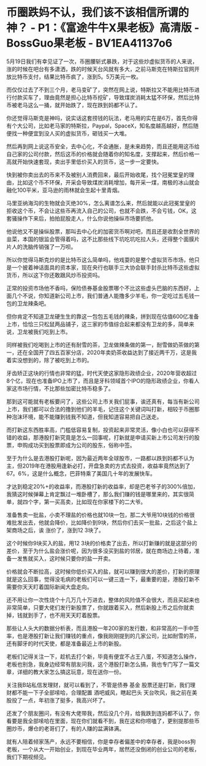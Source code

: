 # 币圈跌妈不认，我们该不该相信所谓的神？ - P1：《富途牛牛X果老板》高清版 - BossGuo果老板 - BV1EA41137o6

5月19日我们有幸见证了一次，币圈腰斩式暴跌，对于这些炒虚拟货币的人来说，涨的时候在吧台有多潇洒，跌的时候天台风就有多大，之前马斯克在特斯拉官网开放比特币支付，结果比特币疯了，涨到5。5万美元一枚。

而仅仅过去了不到三个月，老马变矿了，突然在网上说，特斯拉又不能用比特币进行付款买车了，理由竟然是担心比特币挖矿，导致煤炭消耗太猛不环保，然后比特币被老马这么一捅，就开始跌了，现在跌到妈都不认了。

你还觉得马斯克是神吗，说实话这套捞钱的玩法，老马用的实在是6万，首先你得有个大公司，比如老马家的特斯拉，Paypal，SpaceX，知名度越高越好，然后随便找一种便宜到没人买的虚拟货币，砸钱买一大堆。

然后再到网上说这币安全，去中心化，不会通胀，是未来趋势，而且还能用这币给自己家的公司付款，然后这币的价格就会随着你的知名度，支撑起来，然后价格一高就开始快速套现，卖出手里低价买入的货币，这一步一定要快。

快到被你卖出去的币来不及被别人消费回来，最后开始收尾，找个冠冕堂皇的理由，比如这个币不环保，开采会导致煤炭消耗增加，每开采一煤，南极的冰山就会融化100平米，亚马逊的雨林就会生起十里青烟。

马里亚纳海沟的生物就会灭绝30%，怎么离谱怎么来，然后就能以此冠冕堂皇的拒收这个币，不会让这些币再流入自己的公司，也就不会跌，不会亏钱，OK，这套骚操作下来后，拍拍屁股走人，什么你说他操纵市场要抓他。

他说他又不是操纵股票，那叫去中心化的加密货币啊对吧，而且还是收割全世界的韭菜，本国的银监会管得着吗，这不比那些线下坑吃坑吃拉人头，还得整个面膜片片人的洗脑传销强了一万呗。

所以你觉得马斯克炒的是比特币这么简单吗，他戏耍的是整个虚拟货币市场，他只是一个披着神话面具的资本家，现在央行也联手三大协会联手封杀比特币这些虚拟货币，所以这下你还敢跟风炒币投资吗。

正常的投资市场他不香吗，保险债券基金股票哪个不比这些虚头巴脑的东西好，上面几个不说，你知道新公司上市，我们普通人能撸多少羊毛，你一定吃过五毛钱一包的卫龙辣条吧。

但你肯定不知道卫龙硬生生的靠这一包包五毛钱的辣条，拼到现在估值600亿准备上市，恰恰三只松鼠两品铺子，这三家的市值综合起来都没有卫龙的多，简单来说，卫龙被我们吃到上市。

同样被我们吃喝到上市的还有耐雪的茶，卫龙做辣条做的第一，耐雪做奶茶做的第一，还在全国开了四五百家分店，2020年卖奶茶收益达到了接近两千万，这是我着实没想到的，除了被吃到上市的。

牙齿矫正这块的行情也非常的猛，时代天使这家隐形政绩企业，2020年营收超过8个亿，现在也准备IPO上市了，而且是牙科领域首个IPO的隐形政绩企业，你看人家这市场行情，不比那些加密比特币稳多了。

那到这可能就有老板要问了，这些公司上市关我们屁事，诶还真有，每当有新公司上市，我们都可以合法的撸到他们的羊毛，记住这个关键词叫打新，相较于币圈那种泡沫环境，能不能赚到钱我不知道，但我知道容易把自己送走。

而打新这东西胜率高，门槛低容易复制，投资起来非常灵活，像小白也可以获得不错的收益，那港股打新究竟是怎么一回事呢，打新就是申请买新上市公司发行的股票，申购成功买到股票即成为公司的股东，俗称中签。

至于为什么是去港股打新呢，因为最近两年全球股市，一路都以跌到妈都不认为主，但2019年在港股用逢新必打，开盘急卖的方式去投资，收益率竟然达到了67。6%，这是什么概念，巴菲特乘了美国几十年的发展快车。

才达到稳定20%+的收益率，而港股打新的收益率，却是巴老爷子的300%倍加，我猜这时候弹幕上肯定飘过一堆卧槽了，那么我们赚的钱是哪里来的，其实很简单，就四个字，第一买高卖，比如现在你家楼下的二大爷。

准备售卖一批盐，小卖不理盐的价格也就10块一包，那二大爷用10块钱的价格很难批发出去，他就会降价，比如降价到9块，然后你们去买一批盐，之后这个盐上架商场之后，诶 涨价了，涨到12 3块了。

这个时候你9块买入的盐，用12 3块的价格卖了出去，所以打新赚的就是这部分的差价，至于为什么盐会涨价呢，因为很多没买到盐的邻居，就在商场边上待着，准备一发售就买入，这时候只要你的盐一开卖。

价格就会不断拉高，这时候你低价买入的盐，就可以赚到很大的差价，打新的原理就是这么回事，觉得没毛病的老板们可以一键三连一下，最重要的是，港股打新不需要你天天盯着国际新闻大盘走向。

还不用让你一次性烧个十几万几十万进去，整体的风险值不会很大，而且买起来也非常简单，只要大佬们发行新股票了，你就跟着买入，然后新股上市之后你就卖掉，钱就到手了，也不用天天盯着股票。

那些让人头大的数据分析表，而且港股一年200家的发行数，和非常高的一手中签率，也是港股打新让我们赚钱的重点，像我刚刚提到的几家公司，比如耐雪的茶，还有脚牙的时代天使，都是准备最近上市的新股。

老板们记得关注一下，趁机去打个新，毕竟有便宜不占王八蛋，不知道怎么操作，老板也别急，我身边经常有朋友问我，这个港股打新怎么搞，我也专门写了一篇文章，详细的教大家怎么搞这玩意，现在送你一份。

关注我B站私信发理财，就可以看到了，不管是债券 基金 股票还是打新，我们理财都不能一下子全部嗦哈，合理配置 酒吧威风，瞎起巴头 天台吹风，我之前在美股投了一点，年初涨了挺多，我高兴坏了。

还发了个朋友圈问，有没有大佬带我，然后没几个月，给我跌到连妈都不认了，你看要是我全部嗦哈在里面，现在你们就看不到，我在这和你唠嗑了，更别提那些币圈炒币，爆仓的老哥们了，有的人赚的盆满钵满。

就有人陪着倾家荡产，永远不要相信，你是幸存者偏差中的幸存者，我是boss狗老板，一个从大一开始创业，到现在毕业两年，居然还没倒闭的创业公司的老板，我们下期视频见。


